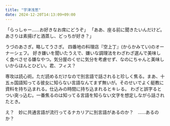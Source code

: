 ```yaml
---
title: "宇津浅葱"
date: 2024-12-20T14:13:09+09:00
---
```

「らっしゃー……お好きなお席にどうぞ」
「ああ、座る前に聞きたいんだけど。あさりは素揚げと酒蒸し、どっちが好き？」

うづのあさぎ。略してうさぎ。
四番地の料理店『空上丁』(からかみてい)のオーナーシェフ。
好き嫌いを聞いたうえで、嫌いな調理法をわざわざ選んで美味しく食べさせる嫌なやつ。気分屋のくせに気分を考慮せず、なのにちゃんと美味しいからほんとひどい。君、フィス？

専攻は読心術。ただ読めるだけなので別言語で話されると珍しく焦る。まあ、十五ヵ国語知ってる彼女に知らない言語なんてまず無いが。そのせいでよく艇教に資料を持ち込まれる。仕込みの時間に持ち込まれるとキレる。
わざと誤字るとつい突っ込む。一番焦るのは知ってる言語を知らない文字を想定しながら話されたとき。

え？　妙に共通言語が流行ってるナカリアに別言語があるのか？　……あるのか？
